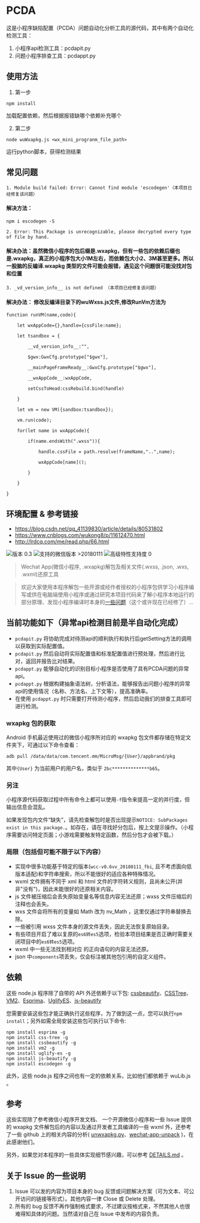 # PCDA

这是小程序缺陷配置（PCDA）问题自动化分析工具的源代码，其中有两个自动化检测工具：
1. 小程序api检测工具：pcdapit.py
2. 问题小程序排查工具：pcdappt.py

## 使用方法
1. 第一步
```
npm install
```
加载配置依赖，然后根据报错缺哪个依赖补充哪个

2. 第二步
```
node wuWxapkg.js <wx_mini_progranm_file_path>
```
运行python脚本，获得检测结果

## 常见问题
```
1. Module build failed: Error: Cannot find module 'escodegen'（本项目已经修复该问题）
```
#### 解决方法：
```
npm i escodegen -S
```
```
2. Error: This Package is unrecognizable, please decrypted every type of file by hand.
```
#### 解决办法：虽然微信小程序的包后缀是.wxapkg，但有一些包的依赖后缀也是.wxapkg，真正的小程序包大小1M左右，而依赖包大小2、3M甚至更多。所以一股脑的反编译.wxapkg 类型的文件可能会报错，遇见这个问题很可能没找对包和位置

```
3. _vd_version_info__ is not defined （本项目已经修复该问题）
```
#### 解决办法： 修改反编译目录下的wuWxss.js文件,修改RunVm方法为

```
function runVM(name,code){

	let wxAppCode={},handle={cssFile:name};

	let tsandbox = {

		__vd_version_info__:"",

		$gwx:GwxCfg.prototype["$gwx"],

		__mainPageFrameReady__:GwxCfg.prototype["$gwx"],

		__wxAppCode__:wxAppCode,

		setCssToHead:cssRebuild.bind(handle)

	}		

	let vm = new VM({sandbox:tsandbox});

	vm.run(code);

	for(let name in wxAppCode){

		if(name.endsWith(".wxss")){

			handle.cssFile = path.resolve(frameName,"..",name);

			wxAppCode[name]();

		}	

	}

}
```

## 环境配置 & 参考链接
- https://blog.csdn.net/qq_41139830/article/details/80531802
- https://www.cnblogs.com/wukong8/p/11612470.html
- http://lrdcq.com/me/read.php/66.html

![版本 0.3](https://img.shields.io/badge/版本-0.3-red.svg) ![支持的微信版本 >20180111](https://img.shields.io/badge/%E5%BE%AE%E4%BF%A1%E7%89%88%E6%9C%AC-%3E=20180111-brightgreen.svg) ![高级特性支持度 0](https://img.shields.io/badge/%E6%94%AF%E6%8C%81-0%25-yellow.svg)

> Wechat App(微信小程序, .wxapkg)解包及相关文件(.wxss, .json, .wxs, .wxml)还原工具

> 欢迎大家使用本程序解包一些开源或经作者授权的小程序包供学习小程序编写或供在电脑端使用小程序或通过研究本项目代码来了解小程序本地运行的部分原理、发现小程序编译时本身的[一些问题](https://github.com/qwerty472123/wxappUnpacker/commit/73580c3afecad8c59e14ea7252dcedd8034e6c3a)（这个或许现在已经修了）...

## 当前功能如下（异常api检测目前是半自动化完成）

- `pcdapit.py` 将协助完成对待测api的顺利执行和执行后getSetting方法的调用以获取到实际配置值。
- `pcdapit.py` 然后自动将实际配置值和标准配置值进行预处理，然后进行比对，返回并报告比对结果。
- `pcdappt.py` 能够自动化的识别目标小程序是否使用了具有PCDA问题的异常api。
- `pcdappt.py` 根据构建抽象语法树，分析语法，能够报告出问题小程序的异常api的使用情况（名称、方法名、上下文等），提高准确率。
- 在使用 `pcdappt.py` 时只需要打开待测小程序，然后启动我们的排查工具即可进行检测。

### wxapkg 包的获取

Android 手机最近使用过的微信小程序所对应的 wxapkg 包文件都存储在特定文件夹下，可通过以下命令查看：

    adb pull /data/data/com.tencent.mm/MicroMsg/{User}/appbrand/pkg

其中`{User}` 为当前用户的用户名，类似于 `2bc**************b65`。

### 另注

小程序源代码获取过程中所有命令上都可以使用`-f`指令来提高一定的并行度，但输出信息会混乱。

如果发现包内文件“缺失”，请先检查解包时是否出现提示`NOTICE: SubPackages exist in this package.`。如存在，请在寻找好分包后，按上文提示操作。（小程序需要访问特定页面；小游戏需要触发特定函数，然后分包才会被下载。）

### 局限（包括但可能不限于以下内容）

- 实现中很多功能基于特定的版本(`wcc-v0.6vv_20180111_fbi`, 且不考虑面向低版本适配)和字符串搜索，所以不能很好的适应各种特殊情况。
- wxml 文件拥有不同于 xml 和 html 文件的字符转义规则，且尚未公开(并非"没有")，因此未能很好的还原相关内容。
- js 文件被压缩后会丢失原始变量名等信息内容无法还原；wxss 文件压缩后的注释也会丢失。
- wxs 文件会将所有的变量如 Math 改为 nv_Math ，这里仅通过字符串替换去除。
- 一些被引用 wxss 文件本身的源文件丢失，因此无法恢复原始目录。
- 有些项目开启了难以复原的`es6转es5`选项，检验本项目结果是否正确时需要关闭项目中的`es6转es5`选项。
- wxml 中一些无法找到相对应 的正向语句的内容无法还原。
- json 中`components`项丢失，仅会标注被其他包引用的自定义组件。

## 依赖

这些 node.js 程序除了自带的 API 外还依赖于以下包:
[cssbeautify](https://github.com/senchalabs/cssbeautify)、[CSSTree](https://github.com/csstree/csstree)、[VM2](https://github.com/patriksimek/vm2)、[Esprima](https://github.com/jquery/esprima)、[UglifyES](https://github.com/mishoo/UglifyJS2/tree/harmony)、[js-beautify](https://github.com/beautify-web/js-beautify)

您需要安装这些包才能正确执行这些程序，为了做到这一点，您可以执行`npm install`；另外如需全局安装这些包可执行以下命令:

    npm install esprima -g
    npm install css-tree -g
    npm install cssbeautify -g
    npm install vm2 -g
    npm install uglify-es -g
    npm install js-beautify -g
    npm install escodegen -g

此外，这些 node.js 程序之间也有一定的依赖关系，比如他们都依赖于 wuLib.js 。


## 参考

这些实现除了参考微信小程序开发文档、 一个开源微信小程序和一些 Issue 提供的 wxapkg 文件解包后的内容以及通过开发者工具编译的一些 wxml 外，还参考了一些 github 上的相关内容的分析( [unwxapkg.py](https://gist.github.com/feix/32ab8f0dfe99aa8efa84f81ed68a0f3e)、[wechat-app-unpack](https://github.com/leo9960/wechat-app-unpack/) )，在此感谢他们。

另外，如果您对本程序的一些具体实现细节感兴趣，可以参考 [DETAILS.md](https://github.com/qwerty472123/wxappUnpacker/blob/master/DETAILS.md) 。

## 关于 Issue 的一些说明

1. Issue 可以发的内容为项目本身的 bug 反馈或问题解决方案（可为文本、可公开访问的链接等形式）。其他内容一律 Close 或 Delete 处理。
2. 所有的 bug 反馈不再作强制格式要求，不过建议按格式来，不然其他人也很难得知具体的问题。当然请对自己在 Issue 中发布的内容负责。
